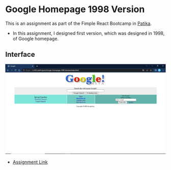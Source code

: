 # Google Homepage 1998 Version

This is an assignment as part of the Fimple React Bootcamp in [Patika](https://cohorts.patika.dev/).

- In this assignment, I designed first version, which was designed in 1998, of Google homepage.

## Interface 
![Interface of the Homepage](images/interface-screenshot.PNG)
- [Assignment Link](https://academy.patika.dev/tr/courses/html/odev3)
